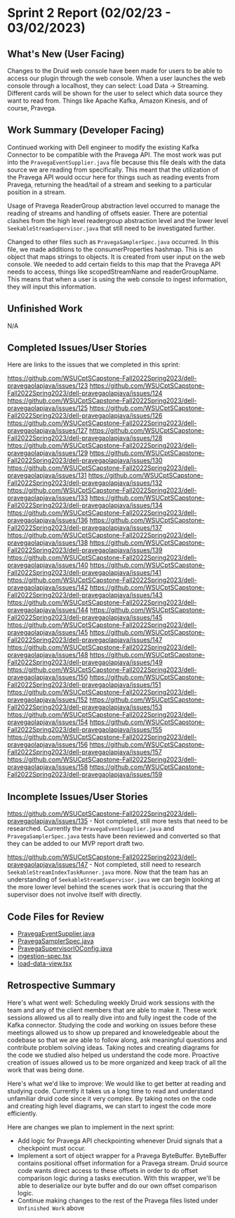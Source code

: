 # Sprint 2 Report (02/02/23 - 03/02/2023)

## What's New (User Facing)
Changes to the Druid web console have been made for users to be able to access our plugin through the web console. When a user launches the web console through a localhost, they can select: Load Data -> Streaming. Different cards will be shown for the user to select which data source they want to read from. Things like Apache Kafka, Amazon Kinesis, and of course, Pravega. 

## Work Summary (Developer Facing)
Continued working with Dell engineer to modify the existing Kafka Connector to be compatible with the Pravega API. The most work was put into the `PravegaEventSupplier.java` file because this file deals with the data source we are reading from specifically. This meant that the utilization of the Pravega API would occur here for things such as reading events from Pravega, returning the head/tail of a stream and seeking to a particular position in a stream.

Usage of Pravega ReaderGroup abstraction level occurred to manage the reading of streams and handling of offsets easier. There are potential clashes from the high level readergroup abstraction level and the lower level `SeekableStreamSupervisor.java` that still need to be investigated further.

Changed to other files such as `PravegaSamplerSpec.java` occurred. In this file, we made additions to the consumerProperties hashmap. This is an object that maps strings to objects. It is created from user input on the web console. We needed to add certain fields to this map that the Pravega API needs to access, things like scopedStreamName and readerGroupName. This means that when a user is using the web console to ingest information, they will input this information.

## Unfinished Work
N/A

## Completed Issues/User Stories
Here are links to the issues that we completed in this sprint:

 https://github.com/WSUCptSCapstone-Fall2022Spring2023/dell-pravegaolapjava/issues/123
 https://github.com/WSUCptSCapstone-Fall2022Spring2023/dell-pravegaolapjava/issues/124
 https://github.com/WSUCptSCapstone-Fall2022Spring2023/dell-pravegaolapjava/issues/125
 https://github.com/WSUCptSCapstone-Fall2022Spring2023/dell-pravegaolapjava/issues/126
 https://github.com/WSUCptSCapstone-Fall2022Spring2023/dell-pravegaolapjava/issues/127
 https://github.com/WSUCptSCapstone-Fall2022Spring2023/dell-pravegaolapjava/issues/128
 https://github.com/WSUCptSCapstone-Fall2022Spring2023/dell-pravegaolapjava/issues/129
 https://github.com/WSUCptSCapstone-Fall2022Spring2023/dell-pravegaolapjava/issues/130
 https://github.com/WSUCptSCapstone-Fall2022Spring2023/dell-pravegaolapjava/issues/131
 https://github.com/WSUCptSCapstone-Fall2022Spring2023/dell-pravegaolapjava/issues/132
 https://github.com/WSUCptSCapstone-Fall2022Spring2023/dell-pravegaolapjava/issues/133
 https://github.com/WSUCptSCapstone-Fall2022Spring2023/dell-pravegaolapjava/issues/134
 https://github.com/WSUCptSCapstone-Fall2022Spring2023/dell-pravegaolapjava/issues/136
 https://github.com/WSUCptSCapstone-Fall2022Spring2023/dell-pravegaolapjava/issues/137
 https://github.com/WSUCptSCapstone-Fall2022Spring2023/dell-pravegaolapjava/issues/138
 https://github.com/WSUCptSCapstone-Fall2022Spring2023/dell-pravegaolapjava/issues/139
 https://github.com/WSUCptSCapstone-Fall2022Spring2023/dell-pravegaolapjava/issues/140
 https://github.com/WSUCptSCapstone-Fall2022Spring2023/dell-pravegaolapjava/issues/141
 https://github.com/WSUCptSCapstone-Fall2022Spring2023/dell-pravegaolapjava/issues/142
 https://github.com/WSUCptSCapstone-Fall2022Spring2023/dell-pravegaolapjava/issues/143
 https://github.com/WSUCptSCapstone-Fall2022Spring2023/dell-pravegaolapjava/issues/144
 https://github.com/WSUCptSCapstone-Fall2022Spring2023/dell-pravegaolapjava/issues/145
 https://github.com/WSUCptSCapstone-Fall2022Spring2023/dell-pravegaolapjava/issues/145
 https://github.com/WSUCptSCapstone-Fall2022Spring2023/dell-pravegaolapjava/issues/147
 https://github.com/WSUCptSCapstone-Fall2022Spring2023/dell-pravegaolapjava/issues/148
 https://github.com/WSUCptSCapstone-Fall2022Spring2023/dell-pravegaolapjava/issues/149
 https://github.com/WSUCptSCapstone-Fall2022Spring2023/dell-pravegaolapjava/issues/150
 https://github.com/WSUCptSCapstone-Fall2022Spring2023/dell-pravegaolapjava/issues/151
 https://github.com/WSUCptSCapstone-Fall2022Spring2023/dell-pravegaolapjava/issues/152
 https://github.com/WSUCptSCapstone-Fall2022Spring2023/dell-pravegaolapjava/issues/153
 https://github.com/WSUCptSCapstone-Fall2022Spring2023/dell-pravegaolapjava/issues/154
 https://github.com/WSUCptSCapstone-Fall2022Spring2023/dell-pravegaolapjava/issues/155
 https://github.com/WSUCptSCapstone-Fall2022Spring2023/dell-pravegaolapjava/issues/156
 https://github.com/WSUCptSCapstone-Fall2022Spring2023/dell-pravegaolapjava/issues/157
 https://github.com/WSUCptSCapstone-Fall2022Spring2023/dell-pravegaolapjava/issues/158
 https://github.com/WSUCptSCapstone-Fall2022Spring2023/dell-pravegaolapjava/issues/159

 ## Incomplete Issues/User Stories
https://github.com/WSUCptSCapstone-Fall2022Spring2023/dell-pravegaolapjava/issues/135 - Not completed, still more tests that need to be researched. Currently the `PravegaEventSupplier.java` and `PravegaSamplerSpec.java` tests have been reviewed and converted so that they can be added to our MVP report draft two.

https://github.com/WSUCptSCapstone-Fall2022Spring2023/dell-pravegaolapjava/issues/147 - Not completed, still need to research `SeekableStreamIndexTaskRunner.java` more. Now that the team has an understanding of `SeekableStreamSupervisor.java` we can begin looking at the more lower level behind the scenes work that is occuring that the supervisor does not involve itself with directly.


## Code Files for Review
 * [PravegaEventSupplier.java](https://github.com/WSUCptSCapstone-Fall2022Spring2023/dell-pravegaolapjava/blob/pravega-connector/extensions-core/pravega-indexing-service/src/main/java/org/apache/druid/indexing/pravega/PravegaEventSupplier.java)
 * [PravegaSamplerSpec.java](https://github.com/WSUCptSCapstone-Fall2022Spring2023/dell-pravegaolapjava/blob/pravega-connector/extensions-core/pravega-indexing-service/src/main/java/org/apache/druid/indexing/pravega/PravegaSamplerSpec.java)
 * [PravegaSupervisorIOConfig.java](https://github.com/WSUCptSCapstone-Fall2022Spring2023/dell-pravegaolapjava/blob/pravega-connector/extensions-core/pravega-indexing-service/src/main/java/org/apache/druid/indexing/pravega/supervisor/PravegaSupervisorIOConfig.java)
 * [ingestion-spec.tsx](https://github.com/WSUCptSCapstone-Fall2022Spring2023/dell-pravegaolapjava/blob/pravega-connector/web-console/src/druid-models/ingestion-spec/ingestion-spec.tsx)
 * [load-data-view.tsx](https://github.com/WSUCptSCapstone-Fall2022Spring2023/dell-pravegaolapjava/blob/pravega-connector/web-console/src/views/load-data-view/load-data-view.tsx)
 
## Retrospective Summary
Here's what went well: Scheduling weekly Druid work sessions with the team and any of the client members that are able to make it. These work sessions allowed us all to really dive into and fully ingest the code of the Kafka connector. Studying the code and working on issues before these meetings allowed us to show up prepared and knoweledgeable about the codebase so that we are able to follow along, ask meaningful questions and contribute problem solving ideas. Taking notes and creating diagrams for the code we studied also helped us understand the code more. Proactive creation of issues allowed us to be more organized and keep track of all the work that was being done.

Here's what we'd like to improve: We would like to get better at reading and studying code. Currently it takes us a long time to read and understand unfamiliar druid code since it very complex. By taking notes on the code and creating high level diagrams, we can start to ingest the code more efficiently.

Here are changes we plan to implement in the next sprint: 
 * Add logic for Pravega API checkpointing whenever Druid signals that a checkpoint must occur.
 * Implement a sort of object wrapper for a Pravega ByteBuffer. ByteBuffer contains positional offset information for a Pravega stream. Druid source code wants direct access to these offsets in order to do offset comparison logic during a tasks execution. With this wrapper, we'll be able to deserialize our byte buffer and do our own offset comparison logic.
 *  Continue making changes to the rest of the Pravega files listed under `Unfinished Work` above

